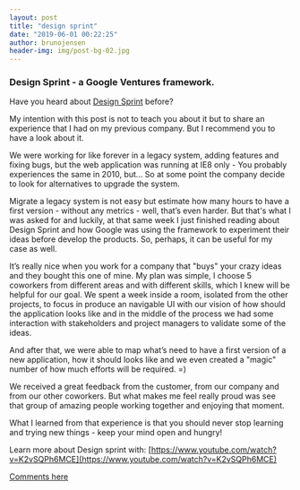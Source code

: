 ```yaml
---
layout: post
title: "design sprint"
date: "2019-06-01 00:22:25"
author: brunojensen
header-img: img/post-bg-02.jpg
---
```


### Design Sprint - a Google Ventures framework.

Have you heard about [Design Sprint](https://www.gv.com/sprint) before?

My intention with this post is not to teach you about it but to share an experience that I had on my previous company. But I recommend you to have a look about it.

We were working for like forever in a legacy system, adding features and fixing bugs, but the web application was running at IE8 only - You probably experiences the same in 2010, but... So at some point the company decide to look for alternatives to upgrade the system.

Migrate a legacy system is not easy but estimate how many hours to have a first version - without any metrics - well, that’s even harder. But that's what I was asked for and luckily, at that same week I just finished reading about Design Sprint and how Google was using the framework to experiment their ideas before develop the products. So, perhaps, it can be useful for my case as well.

It’s really nice when you work for a company that "buys" your crazy ideas and they bought this one of mine. My plan was simple, I choose 5 coworkers from different areas and with different skills, which I knew will be helpful for our goal. We spent a week inside a room, isolated from the other projects, to focus in produce an navigable UI with our vision of how should the application looks like and in the middle of the process we had some interaction with stakeholders and project managers to validate some of the ideas.

And after that, we were able to map what’s need to have a first version of a new application, how it should looks like and we even created a "magic" number of how much efforts will be required. =)

We received a great feedback from the customer, from our company and from our other coworkers. But what makes me feel really proud was see that group of amazing people working together and enjoying that moment.

What I learned from that experience is that you should never stop learning and trying new things - keep your mind open and hungry!

Learn more about Design sprint with: [https://www.youtube.com/watch?v=K2vSQPh6MCE](https://www.youtube.com/watch?v=K2vSQPh6MCE)


[Comments here](https://github.com/brunojensen/brunojensen.github.com/issues)
